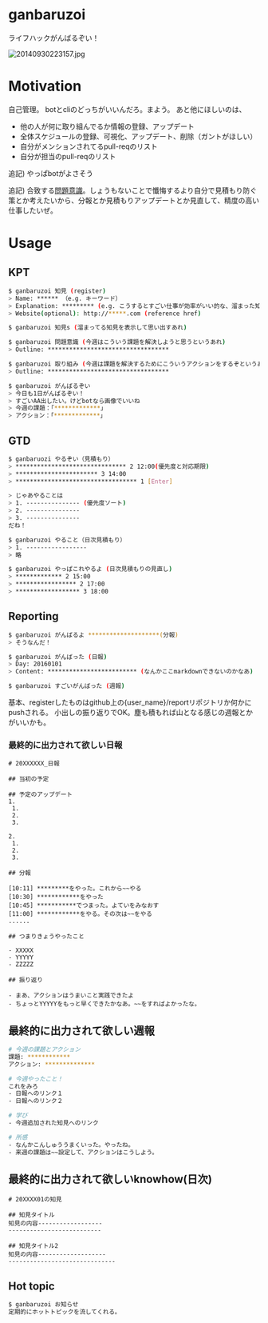 # ganbaruzoi
ライフハックがんばるぞい！

![20140930223157.jpg](https://qiita-image-store.s3.amazonaws.com/0/16301/f96b29f6-c05c-969a-49ce-55ad5db5a5a2.jpeg "20140930223157.jpg")

# Motivation
自己管理。
botとcliのどっちがいいんだろ。まよう。
あと他にほしいのは、

- 他の人が何に取り組んでるか情報の登録、アップデート
- 全体スケジュールの登録、可視化、アップデート、削除（ガントがほしい）
- 自分がメンションされてるpull-reqのリスト
- 自分が担当のpull-reqのリスト

追記) やっぱbotがよさそう

追記) 合致する[問題意識](http://togetter.com/li/928701)。しょうもないことで懺悔するより自分で見積もり防ぐ策とか考えたいから、分報とか見積もりアップデートとか見直して、精度の高い仕事したいぜ。

# Usage

## KPT

```bash
$ ganbaruzoi 知見 (register)
> Name: ****** （e.g. キーワード）
> Explanation: ********* (e.g. こうするとすごい仕事が効率がいい的な、溜まった知見を書く)
> Website(optional): http://*****.com (reference href)

$ ganbaruzoi 知見s (溜まってる知見を表示して思い出すあれ)
```

```bash
$ ganbaruzoi 問題意識 (今週はこういう課題を解決しようと思うというあれ)
> Outline: **********************************
```


```bash
$ ganbaruzoi 取り組み (今週は課題を解決するためにこういうアクションをするぞというあれ)
> Outline: **********************************
```

```bash
$ ganbaruzoi がんばるぞい
> 今日も1日がんばるぞい！
> すごいAA出したい。けどbotなら画像でいいね
> 今週の課題：「*************」
> アクション：「*************」
```

## GTD

```bash
$ ganbaruozi やるぞい（見積もり）
> ******************************* 2 12:00(優先度と対応期限)
> *********************** 3 14:00
> ********************************** 1 [Enter]

> じゃあやることは
> 1. --------------- (優先度ソート)
> 2. ---------------
> 3. ---------------
だね！

$ ganbaruzoi やること（日次見積もり）
> 1. -----------------
> 略

$ ganbaruzoi やっぱこれやるよ (日次見積もりの見直し)
> ************* 2 15:00
> ***************** 2 17:00
> ****************** 3 18:00
```



## Reporting

```bash
$ ganbaruzoi がんばるよ ********************(分報)
> そうなんだ！

$ ganbaruzoi がんばった (日報)
> Day: 20160101
> Content: ************************* (なんかここmarkdownできないのかなあ)

$ ganbaruzoi すごいがんばった (週報)
```

基本、registerしたものはgithub上の{user_name}/reportリポジトリか何かにpushされる。
小出しの振り返りでOK。塵も積もれば山となる感じの週報とかがいいかも。

### 最終的に出力されて欲しい日報

```
# 20XXXXXX_日報

## 当初の予定

## 予定のアップデート
1.
 1.
 2.
 3.

2.
 1.
 2.
 3.

## 分報

[10:11] *********をやった。これから~~やる
[10:30] ************をやった
[10:45] ***********でつまった。よていをみなおす
[11:00] ************をやる。その次は~~をやる
......

## つまりきょうやったこと

- XXXXX
- YYYYY
- ZZZZZ

## 振り返り

- まあ、アクションはうまいこと実践できたよ
- ちょっとYYYYYをもっと早くできたかなあ。~~をすればよかったな。

```

## 最終的に出力されて欲しい週報

```bash
# 今週の課題とアクション
課題: ************
アクション: **************

# 今週やったこと！
これをみろ
- 日報へのリンク１
- 日報へのリンク２

# 学び
- 今週追加された知見へのリンク

# 所感
- なんかこんしゅううまくいった。やったね。
- 来週の課題は~~設定して、アクションはこうしよう。
```


## 最終的に出力されて欲しいknowhow(日次)
```
# 20XXXX01の知見

## 知見タイトル
知見の内容------------------
--------------------------

## 知見タイトル2
知見の内容-------------------
------------------------------
```

## Hot topic

```bash
$ ganbaruzoi お知らせ
定期的にホットトピックを流してくれる。
```

